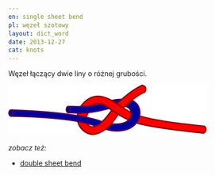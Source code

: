 ```yaml
---
en: single sheet bend
pl: węzeł szotowy
layout: dict_word
date: 2013-12-27
cat: knots
---
```


Węzeł łączący dwie liny o różnej grubości.

![single sheet bend](/img/dict/single_sheet_bend.png)

*zobacz też:* 

* [double sheet bend](/dict/d/double-sheet-bend.html)
